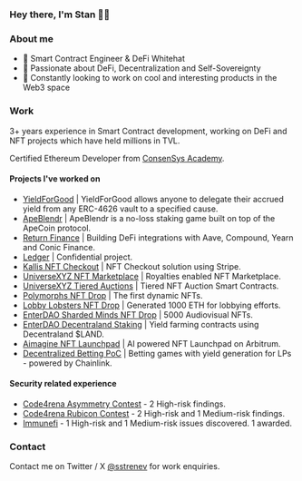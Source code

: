 ### Hey there, I'm Stan 👋🏻

### About me
- 🔐 Smart Contract Engineer & DeFi Whitehat
- 🎯 Passionate about DeFi, Decentralization and Self-Sovereignty
- 🚀 Constantly looking to work on cool and interesting products in the Web3 space

### Work

3+ years experience in Smart Contract development, working on DeFi and NFT projects which have held millions in TVL.

Certified Ethereum Developer from [ConsenSys Academy](https://courses.consensys.net/certificates/gcbxa9oehw).

#### Projects I've worked on

- [YieldForGood](https://github.com/eth-global-ist-2023/yield-for-good-contracts) | YieldForGood allows anyone to delegate their accrued yield from any ERC-4626 vault to a specified cause.
- [ApeBlendr](https://apeblendr.com) | ApeBlendr is a no-loss staking game built on top of the ApeCoin protocol.
- [Return Finance](https://return.finance) | Building DeFi integrations with Aave, Compound, Yearn and Conic Finance.
- [Ledger](https://github.com/LedgerHQ) | Confidential project.
- [Kallis NFT Checkout](https://usekallis.com) | NFT Checkout solution using Stripe.
- [UniverseXYZ NFT Marketplace](https://github.com/UniverseXYZ/Universe-Marketplace) | Royalties enabled NFT Marketplace.
- [UniverseXYZ Tiered Auctions](https://github.com/UniverseXYZ/AuctionContracts) | Tiered NFT Auction Smart Contracts.
- [Polymorphs NFT Drop](https://opensea.io/collection/polymorphs) | The first dynamic NFTs.
- [Lobby Lobsters NFT Drop](https://opensea.io/collection/lobby-lobsters) | Generated 1000 ETH for lobbying efforts.
- [EnterDAO Sharded Minds NFT Drop](https://opensea.io/collection/sharded-minds) | 5000 Audiovisual NFTs.
- [EnterDAO Decentraland Staking](https://etherscan.io/address/0x36e59268239022702d88716f25fb462fa588ea4d) | Yield farming contracts using Decentraland $LAND.
- [Aimagine NFT Launchpad](https://aimagine.wtf) | AI powered NFT Launchpad on Arbitrum.
- [Decentralized Betting PoC](https://github.com/strenev/decentralized-betting-chainlink) | Betting games with yield generation for LPs - powered by Chainlink.

#### Security related experience

- [Code4rena Asymmetry Contest](https://code4rena.com/@0xfusion) - 2 High-risk findings.
- [Code4rena Rubicon Contest](https://code4rena.com/@0xfusion) - 2 High-risk and 1 Medium-risk findings.
- [Immunefi](https://immunefi.com/) - 1 High-risk and 1 Medium-risk issues discovered. 1 awarded.

### Contact
Contact me on Twitter / X [@sstrenev](https://twitter.com/sstrenev) for work enquiries.
